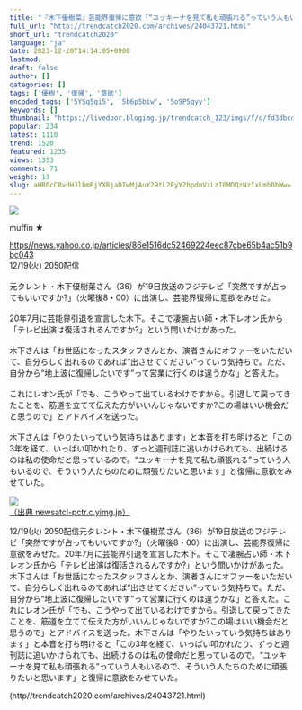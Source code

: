 ```yaml
---
title: "『木下優樹菜』芸能界復帰に意欲「“ユッキーナを見て私も頑張れる”っていう人もいるので」 "
full_url: "http://trendcatch2020.com/archives/24043721.html"
short_url: "trendcatch2020"
language: "ja"
date: 2023-12-20T14:14:05+0900
lastmod: 
draft: false
author: []
categories: []
tags: ['優樹', '復帰', '意欲']
encoded_tags: ['5YSq5qi5', '5b6p5biw', '5oSP5qyy']
keywords: []
thumbnail: "https://livedoor.blogimg.jp/trendcatch_123/imgs/f/d/fd3dbcd8.jpg"
popular: 234
latest: 1110
trend: 1520
featured: 1235
views: 1353
comments: 71
weight: 13
slug: aHR0cC8vdHJlbmRjYXRjaDIwMjAuY29tL2FyY2hpdmVzLzI0MDQzNzIxLmh0bWw=
---
```


![](https://livedoor.blogimg.jp/trendcatch_123/imgs/f/d/fd3dbcd8.jpg)

<div><p>muffin ★ </p><a target='_blank' href='https//news.yahoo.co.jp/articles/86e1516dc52469224eec87cbe65b4ac51b9bc043'>https//news.yahoo.co.jp/articles/86e1516dc52469224eec87cbe65b4ac51b9bc043</a> <br> 12/19(火) 2050配信 <br> <br> 元タレント・木下優樹菜さん（36）が19日放送のフジテレビ「突然ですが占ってもいいですか?」（火曜後8・00）に出演し、芸能界復帰に意欲をみせた。 <br> <br> 20年7月に芸能界引退を宣言した木下。そこで凄腕占い師・木下レオン氏から「テレビ出演は復活されるんですか?」という問いかけがあった。 <br> <br> 木下さんは「お世話になったスタッフさんとか、演者さんにオファーをいただいて、自分らしく出れるのであれば“出させてください”っていう気持ちで。ただ、自分から“地上波に復帰したいです”って営業に行くのは違うかな」と答えた。 <br> <br> これにレオン氏が「でも、こうやって出ているわけですから。引退して戻ってきたことを、筋道を立てて伝えた方がいいんじゃないですか?この場はいい機会だと思うので」とアドバイスを送った。 <br> <br> 木下さんは「やりたいっていう気持ちはあります」と本音を打ち明けると「この3年を経て、いっぱい叩かれたり、ずっと週刊誌に追いかけられても、出続けるのは私の使命だと思っているので。“ユッキーナを見て私も頑張れる”っていう人もいるので、そういう人たちのために頑張りたいと思います」と復帰に意欲をみせていた。 <br> <br> <a href='https//newsatcl-pctr.c.yimg.jp/t/amd-img/20231219-00000273-spnannex-000-3-view.jpg' target='_blank' class='' id='img_1_1'><img src='https//livedoor.blogimg.jp/trendcatch_123/imgs/1/4/14453fab.jpg'><br>（出典 newsatcl-pctr.c.yimg.jp）<br></a> <p>12/19(火) 2050配信元タレント・木下優樹菜さん（36）が19日放送のフジテレビ「突然ですが占ってもいいですか?」（火曜後8・00）に出演し、芸能界復帰に意欲をみせた。20年7月に芸能界引退を宣言した木下。そこで凄腕占い師・木下レオン氏から「テレビ出演は復活されるんですか?」という問いかけがあった。木下さんは「お世話になったスタッフさんとか、演者さんにオファーをいただいて、自分らしく出れるのであれば“出させてください”っていう気持ちで。ただ、自分から“地上波に復帰したいです”って営業に行くのは違うかな」と答えた。これにレオン氏が「でも、こうやって出ているわけですから。引退して戻ってきたことを、筋道を立てて伝えた方がいいんじゃないですか?この場はいい機会だと思うので」とアドバイスを送った。木下さんは「やりたいっていう気持ちはあります」と本音を打ち明けると「この3年を経て、いっぱい叩かれたり、ずっと週刊誌に追いかけられても、出続けるのは私の使命だと思っているので。“ユッキーナを見て私も頑張れる”っていう人もいるので、そういう人たちのために頑張りたいと思います」と復帰に意欲をみせていた。</p></div>

(http//trendcatch2020.com/archives/24043721.html)
